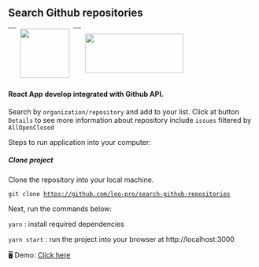 ## Search Github repositories

<table>
  <thead>
    <th>
      <td><img src="https://avatars0.githubusercontent.com/u/6412038?s=200&v=4" width="100px" height="100px"/></td>
    </th>
    <th>
      <td><img src="https://developer.github.com/assets/images/github-developer-logo.svg" width="200px" height="80px"/></td>
    </th>
  </thead>
<table>

<h4>React App develop integrated with Github API.</h4>

<p>Search by <code>organization/repository</code> and add to your list. Click at button <code>Details</code> to see more information about repository include <code>issues</code> filtered by <code>All</code><code>Open</code><code>Closed</code></p>

<p>Steps to run application into your computer:</p>

<h5>Clone project</h5>
Clone the repository into your local machine.

<code>git clone https://github.com/leo-pro/search-github-repositories</code>

Next, run the commands below:

<p><code>yarn</code> : install required dependencies</p>
<p><code>yarn start</code> : run the project into your browser at http://localhost:3000</p>

<p>🖥️ Demo: <a href="https://searchrepos.herokuapp.com/">Click here</a></p>
